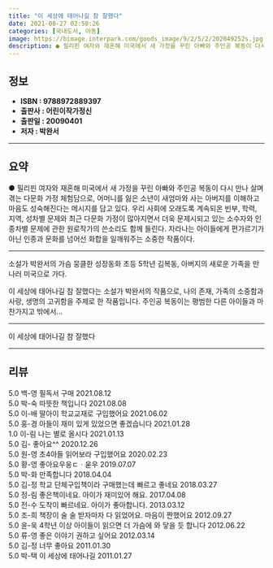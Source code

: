 ```yaml
---
title: "이 세상에 태어나길 참 잘했다"
date: 2021-08-27 02:50:26
categories: [국내도서, 아동]
image: https://bimage.interpark.com/goods_image/9/2/5/2/202049252s.jpg
description: ● 필리핀 여자와 재혼해 미국에서 새 가정을 꾸린 아빠와 주인공 복동이 다시 만나 살며 겪는 다문화 가정 체험담으로, 어머니를 잃은 소년이 새엄마와 사는 아버지를 이해하고 마음도 성숙해진다는 메시지를 담고 있다. 우리 사회에 오래도록 계속되온 빈부, 학력, 지역, 성차별 문제와 최근
---
```


## **정보**

- **ISBN : 9788972889397**
- **출판사 : 어린이작가정신**
- **출판일 : 20090401**
- **저자 : 박완서**

------



## **요약**

●  필리핀 여자와 재혼해 미국에서 새 가정을 꾸린 아빠와 주인공 복동이 다시 만나 살며 겪는 다문화 가정 체험담으로, 어머니를 잃은 소년이 새엄마와 사는 아버지를 이해하고 마음도 성숙해진다는 메시지를 담고 있다.  우리 사회에 오래도록 계속되온 빈부, 학력, 지역, 성차별 문제와 최근 다문화 가정이 많아지면서 더욱 문제시되고 있는 소수자와 인종차별 문제에 관한 원로작가의 쓴소리도 함께 들린다. 자라나는 아이들에게 편가르기가 아닌 인종과 문화를 넘어선 화합을 일깨워주는 소중한 작품이다.

------

소설가 박완서의 가슴 뭉클한 성장동화 초등 5학년 김복동, 아버지의 새로운 가족을 만나러 미국으로 가다.

이 세상에 태어나길 참 잘했다는 소설가 박완서의 작품으로, 나의 존재, 가족의 소중함과 사랑, 생명의 고귀함을 주제로 한 작품입니다. 주인공 복동이는 평범한 다른 아이들과 마찬가지고 밖에서... 

------


이 세상에 태어나길 참 잘했다 

------


## **리뷰** 

5.0 백-영 필독서 구매 2021.08.12 <br/>5.0 박-숙 따뜻한 책입니다 2021.08.08 <br/>5.0 이-배 딸아이 학교교재로 구입했어요 2021.06.02 <br/>5.0 홍-경 아들이 재미 있게 있었으면 좋겠습니다  2021.01.28 <br/>1.0 이-림 나는 별로 올시다 2021.01.13 <br/>5.0 김- 좋아요^^ 2020.12.26 <br/>5.0 원-영 초4아들 읽어보라 구입했어요 2020.02.23 <br/>5.0 황-영 좋아요우웅ㄷㆍ욷우 2019.07.07 <br/>5.0 박-화 만족합니다 2018.04.04 <br/>5.0 김-정 학교 단체구입책이라 구매했는데 빠르고 좋네요 2018.03.27 <br/>5.0 정-림 좋은책이네요. 아이가 재미있어 해요. 2017.04.08 <br/>5.0 전-수 도착이  빠르네요. 아이가 좋아합니다. 2013.03.12 <br/>5.0 조-희 책장이 술 술 받자마자 다 읽었어요. 마음이 짠했어요 2012.09.27 <br/>5.0 윤-욱 4학년 이상 아이들이 읽으면 더 가슴에 와 닿을 듯 합니다 2012.06.22 <br/>5.0 류-영 좋은 이야기 권하고 싶어요 2012.03.14 <br/>5.0 김-정 너무 좋아요 2011.01.30 <br/>5.0 박-택 이 세상에 태어나길  2011.01.27 <br/>
